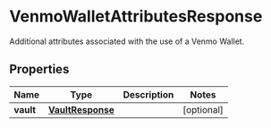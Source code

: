 

# VenmoWalletAttributesResponse

Additional attributes associated with the use of a Venmo Wallet.

## Properties

| Name | Type | Description | Notes |
|------------ | ------------- | ------------- | -------------|
|**vault** | [**VaultResponse**](VaultResponse.md) |  |  [optional] |



